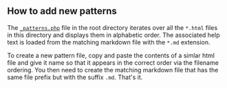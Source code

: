 ## How to add new patterns

The [`_patterns.php`](https://github.com/AtlasOfLivingAustralia/ui-pattern-library/blob/master/_patterns.php) file in the root directory iterates over all the `*.html` files in this directory and displays them in alphabetic order. The associated help text is loaded from the matching markdown file with the `*.md` extension.

To create a new pattern file, copy and paste the contents of a simlar html file and give it name so that it appears in the correct order via the filename ordering. You then need to create the matching markdown file that has the same file prefix but with the suffix `.md`. That's it.
